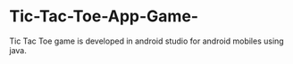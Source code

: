 # Tic-Tac-Toe-App-Game-
Tic Tac Toe game is developed in android studio for android mobiles using java.

